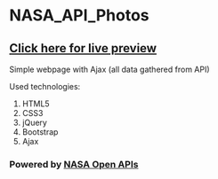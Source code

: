 # NASA_API_Photos
## [Click here for live preview](https://lkister.github.io/webpage_NASA_API_Photos/index.html)

Simple webpage with Ajax (all data gathered from API)  

Used technologies: 
1. HTML5
2. CSS3 
3. jQuery
4. Bootstrap
5. Ajax 

### Powered by [NASA Open APIs](https://api.nasa.gov/)

